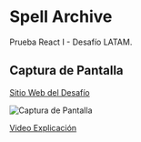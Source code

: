 # Spell Archive

Prueba React I - Desafío LATAM.

## Captura de Pantalla

[Sitio Web del Desafío](https://spell-archive.netlify.app/)

![Captura de Pantalla](https://i.imgur.com/seNmj1y.png)

[Video Explicación](https://youtu.be/7fXoTriHbZ8)
